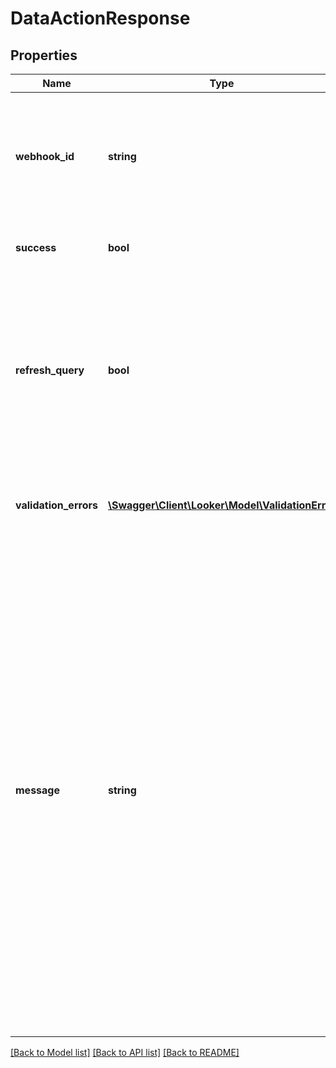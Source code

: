 # DataActionResponse

## Properties
Name | Type | Description | Notes
------------ | ------------- | ------------- | -------------
**webhook_id** | **string** | ID of the webhook event that sent this data action. In some error conditions, this may be null. | [optional] 
**success** | **bool** | Whether the data action was successful. | [optional] 
**refresh_query** | **bool** | When true, indicates that the client should refresh (rerun) the source query because the data may have been changed by the action. | [optional] 
**validation_errors** | [**\Swagger\Client\Looker\Model\ValidationError**](ValidationError.md) | Validation errors returned by the data action server. | [optional] 
**message** | **string** | Optional message returned by the data action server describing the state of the action that took place. This can be used to implement custom failure messages. If a failure is related to a particular form field, the server should send back a validation error instead. The Looker web UI does not currently display any message if the action indicates &#39;success&#39;, but may do so in the future. | [optional] 

[[Back to Model list]](../README.md#documentation-for-models) [[Back to API list]](../README.md#documentation-for-api-endpoints) [[Back to README]](../README.md)


